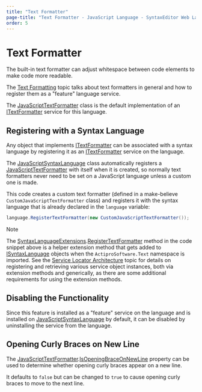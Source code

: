 ```yaml
---
title: "Text Formatter"
page-title: "Text Formatter - JavaScript Language - SyntaxEditor Web Languages Add-on"
order: 5
---
```

# Text Formatter

The built-in text formatter can adjust whitespace between code elements to make code more readable.

The [Text Formatting](../../text-parsing/advanced-text/text-formatting.md) topic talks about text formatters in general and how to register them as a "feature" language service.

The [JavaScriptTextFormatter](xref:ActiproSoftware.Text.Languages.JavaScript.Implementation.JavaScriptTextFormatter) class is the default implementation of an [ITextFormatter](xref:ActiproSoftware.Text.ITextFormatter) service for this language.

## Registering with a Syntax Language

Any object that implements [ITextFormatter](xref:ActiproSoftware.Text.ITextFormatter) can be associated with a syntax language by registering it as an [ITextFormatter](xref:ActiproSoftware.Text.ITextFormatter) service on the language.

The [JavaScriptSyntaxLanguage](xref:ActiproSoftware.Text.Languages.JavaScript.Implementation.JavaScriptSyntaxLanguage) class automatically registers a [JavaScriptTextFormatter](xref:ActiproSoftware.Text.Languages.JavaScript.Implementation.JavaScriptTextFormatter) with itself when it is created, so normally text formatters never need to be set on a JavaScript language unless a custom one is made.

This code creates a custom text formatter (defined in a make-believe `CustomJavaScriptTextFormatter` class) and registers it with the syntax language that is already declared in the `language` variable:

```csharp
language.RegisterTextFormatter(new CustomJavaScriptTextFormatter());
```

> [!NOTE]
> The [SyntaxLanguageExtensions](xref:ActiproSoftware.Text.SyntaxLanguageExtensions).[RegisterTextFormatter](xref:ActiproSoftware.Text.SyntaxLanguageExtensions.RegisterTextFormatter*) method in the code snippet above is a helper extension method that gets added to [ISyntaxLanguage](xref:ActiproSoftware.Text.ISyntaxLanguage) objects when the `ActiproSoftware.Text` namespace is imported.  See the [Service Locator Architecture](../../language-creation/service-locator-architecture.md) topic for details on registering and retrieving various service object instances, both via extension methods and generically, as there are some additional requirements for using the extension methods.

## Disabling the Functionality

Since this feature is installed as a "feature" service on the language and is installed on [JavaScriptSyntaxLanguage](xref:ActiproSoftware.Text.Languages.JavaScript.Implementation.JavaScriptSyntaxLanguage) by default, it can be disabled by uninstalling the service from the language.

## Opening Curly Braces on New Line

The [JavaScriptTextFormatter](xref:ActiproSoftware.Text.Languages.JavaScript.Implementation.JavaScriptTextFormatter).[IsOpeningBraceOnNewLine](xref:ActiproSoftware.Text.Languages.JavaScript.Implementation.JavaScriptTextFormatter.IsOpeningBraceOnNewLine) property can be used to determine whether opening curly braces appear on a new line.

It defaults to `false` but can be changed to `true` to cause opening curly braces to move to the next line.
